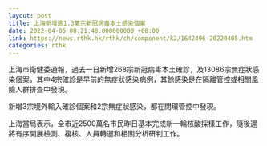 ```yaml
---
layout: post
title: 上海新增逾1.3萬宗新冠病毒本土感染個案
date: 2022-04-05 08:21:48.000000000 +08:00
link: https://news.rthk.hk/rthk/ch/component/k2/1642496-20220405.htm
categories: rthk
---
```


上海市衛健委通報，過去一日新增268宗新冠病毒本土確診，及13086宗無症狀感染個案，其中4宗確診是早前的無症狀感染病例，其餘感染是在隔離管控或相關風險人群排查中發現。

新增3宗境外輸入確診個案和2宗無症狀感染，都在閉環管控中發現。

上海當局表示，全市近2500萬名市民昨日基本完成新一輪核酸採樣工作，隨後還將有序開展檢測、複核、人員轉運和相關分析研判工作。

